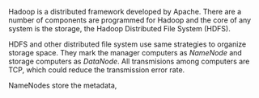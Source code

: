 Hadoop is a distributed framework developed by Apache. There are a number of components are programmed for Hadoop and the core of any system is the storage, the Hadoop Distributed File System (HDFS). 

HDFS and other distributed file system use same strategies to organize storage space. They mark the manager computers as *NameNode* and storage computers as *DataNode*. All transmisions among computers are TCP, which could reduce the transmission error rate.

NameNodes store the metadata, 